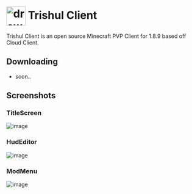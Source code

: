 # <img src="https://github.com/fspofficial/trishulclient/assets/94116695/562f2378-12b7-402d-a3e5-ab197f2fb982" alt="drawing" width="50" align="center"/> Trishul Client
Trishul Client is an open source Minecraft PVP Client for 1.8.9 based off Cloud Client.

## Downloading
- soon..

## Screenshots
### TitleScreen
![image](https://github.com/fspofficial/trishulclient/assets/94116695/a1612ae2-723a-4c30-ac74-dd6d26626088)

### HudEditor
![image](https://github.com/fspofficial/trishulclient/assets/94116695/6b965376-e30b-4999-8f46-21e0d8959af6)

### ModMenu
![image](https://github.com/fspofficial/trishulclient/assets/94116695/f03a6215-ba2e-431e-8619-ff65f82eb190)
